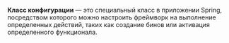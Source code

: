 **Класс конфигурации** — это специальный класс в приложении Spring, посредством которого можно настроить фреймворк на выполнение определенных действий, таких как создание бинов или активация определенного функционала. 